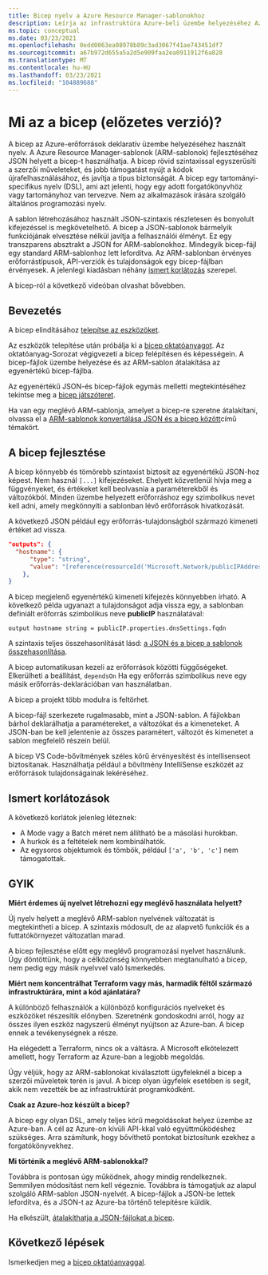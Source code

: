 ```yaml
---
title: Bicep nyelv a Azure Resource Manager-sablonokhoz
description: Leírja az infrastruktúra Azure-beli üzembe helyezéséhez Azure Resource Manager sablonokon keresztül.
ms.topic: conceptual
ms.date: 03/23/2021
ms.openlocfilehash: 0edd0063ea08978b89c3ad3067f41ae743451df7
ms.sourcegitcommit: a67b972d655a5a2d5e909faa2ea0911912f6a828
ms.translationtype: MT
ms.contentlocale: hu-HU
ms.lasthandoff: 03/23/2021
ms.locfileid: "104889688"
---
```

# <a name="what-is-bicep-preview"></a>Mi az a bicep (előzetes verzió)?

A bicep az Azure-erőforrások deklaratív üzembe helyezéséhez használt nyelv. A Azure Resource Manager-sablonok (ARM-sablonok) fejlesztéséhez JSON helyett a bicep-t használhatja. A bicep rövid szintaxissal egyszerűsíti a szerzői műveleteket, és jobb támogatást nyújt a kódok újrafelhasználásához, és javítja a típus biztonságát. A bicep egy tartományi-specifikus nyelv (DSL), ami azt jelenti, hogy egy adott forgatókönyvhöz vagy tartományhoz van tervezve. Nem az alkalmazások írására szolgáló általános programozási nyelv.

A sablon létrehozásához használt JSON-szintaxis részletesen és bonyolult kifejezéssel is megkövetelhető. A bicep a JSON-sablonok bármelyik funkciójának elvesztése nélkül javítja a felhasználói élményt. Ez egy transzparens absztrakt a JSON for ARM-sablonokhoz. Mindegyik bicep-fájl egy standard ARM-sablonhoz lett lefordítva. Az ARM-sablonban érvényes erőforrástípusok, API-verziók és tulajdonságok egy bicep-fájlban érvényesek. A jelenlegi kiadásban néhány [ismert korlátozás](#known-limitations) szerepel.

A bicep-ról a következő videóban olvashat bővebben.

## <a name="get-started"></a>Bevezetés

A bicep elindításához [telepítse az eszközöket](https://github.com/Azure/bicep/blob/main/docs/installing.md).

Az eszközök telepítése után próbálja ki a [bicep oktatóanyagot](./bicep-tutorial-create-first-bicep.md). Az oktatóanyag-Sorozat végigvezeti a bicep felépítésen és képességein. A bicep-fájlok üzembe helyezése és az ARM-sablon átalakítása az egyenértékű bicep-fájlba.

Az egyenértékű JSON-és bicep-fájlok egymás melletti megtekintéséhez tekintse meg a [bicep játszóteret](https://aka.ms/bicepdemo).

Ha van egy meglévő ARM-sablonja, amelyet a bicep-re szeretne átalakítani, olvassa el a [ARM-sablonok konvertálása JSON és a bicep között](bicep-decompile.md)című témakört.

## <a name="bicep-improvements"></a>A bicep fejlesztése

A bicep könnyebb és tömörebb szintaxist biztosít az egyenértékű JSON-hoz képest. Nem használ `[...]` kifejezéseket. Ehelyett közvetlenül hívja meg a függvényeket, és értékeket kell beolvasnia a paraméterekből és változókból. Minden üzembe helyezett erőforráshoz egy szimbolikus nevet kell adni, amely megkönnyíti a sablonban lévő erőforrások hivatkozását.

A következő JSON például egy erőforrás-tulajdonságból származó kimeneti értéket ad vissza.

```json
"outputs": {
  "hostname": {
      "type": "string",
      "value": "[reference(resourceId('Microsoft.Network/publicIPAddresses', variables('publicIPAddressName'))).dnsSettings.fqdn]"
    },
}
```

A bicep megjelenő egyenértékű kimeneti kifejezés könnyebben írható. A következő példa ugyanazt a tulajdonságot adja vissza egy, a sablonban definiált erőforrás szimbolikus neve **publicIP** használatával:

```bicep
output hostname string = publicIP.properties.dnsSettings.fqdn
```

A szintaxis teljes összehasonlítását lásd: [a JSON és a bicep a sablonok összehasonlítása](compare-template-syntax.md).

A bicep automatikusan kezeli az erőforrások közötti függőségeket. Elkerülheti a beállítást, `dependsOn` Ha egy erőforrás szimbolikus neve egy másik erőforrás-deklarációban van használatban.

A bicep a projekt több modulra is feltörhet.

A bicep-fájl szerkezete rugalmasabb, mint a JSON-sablon. A fájlokban bárhol deklarálhatja a paramétereket, a változókat és a kimeneteket. A JSON-ban be kell jelentenie az összes paramétert, változót és kimenetet a sablon megfelelő részein belül.

A bicep VS Code-bővítmények széles körű érvényesítést és intellisenseot biztosítanak. Használhatja például a bővítmény IntelliSense eszközét az erőforrások tulajdonságainak lekéréséhez.

## <a name="known-limitations"></a>Ismert korlátozások

A következő korlátok jelenleg léteznek:

* A Mode vagy a Batch méret nem állítható be a másolási hurokban.
* A hurkok és a feltételek nem kombinálhatók.
* Az egysoros objektumok és tömbök, például `['a', 'b', 'c']` nem támogatottak.

## <a name="faq"></a>GYIK

**Miért érdemes új nyelvet létrehozni egy meglévő használata helyett?**

Új nyelv helyett a meglévő ARM-sablon nyelvének változatát is megtekintheti a bicep. A szintaxis módosult, de az alapvető funkciók és a futtatókörnyezet változatlan marad.

A bicep fejlesztése előtt egy meglévő programozási nyelvet használunk. Úgy döntöttünk, hogy a célközönség könnyebben megtanulható a bicep, nem pedig egy másik nyelvvel való Ismerkedés.

**Miért nem koncentrálhat Terraform vagy más, harmadik féltől származó infrastruktúrára, mint a kód ajánlatára?**

A különböző felhasználók a különböző konfigurációs nyelveket és eszközöket részesítik előnyben. Szeretnénk gondoskodni arról, hogy az összes ilyen eszköz nagyszerű élményt nyújtson az Azure-ban. A bicep ennek a tevékenységnek a része.

Ha elégedett a Terraform, nincs ok a váltásra. A Microsoft elkötelezett amellett, hogy Terraform az Azure-ban a legjobb megoldás.

Úgy véljük, hogy az ARM-sablonokat kiválasztott ügyfeleknél a bicep a szerzői műveletek terén is javul. A bicep olyan ügyfelek esetében is segít, akik nem vezették be az infrastruktúrát programkódként.

**Csak az Azure-hoz készült a bicep?**

A bicep egy olyan DSL, amely teljes körű megoldásokat helyez üzembe az Azure-ban. A cél az Azure-on kívüli API-kkal való együttműködéshez szükséges. Arra számítunk, hogy bővíthető pontokat biztosítunk ezekhez a forgatókönyvekhez.

**Mi történik a meglévő ARM-sablonokkal?**

Továbbra is pontosan úgy működnek, ahogy mindig rendelkeznek. Semmilyen módosítást nem kell végeznie. Továbbra is támogatjuk az alapul szolgáló ARM-sablon JSON-nyelvét. A bicep-fájlok a JSON-be lettek lefordítva, és a JSON-t az Azure-ba történő telepítésre küldik.

Ha elkészült, [átalakíthatja a JSON-fájlokat a bicep](bicep-decompile.md).

## <a name="next-steps"></a>Következő lépések

Ismerkedjen meg a [bicep oktatóanyaggal](./bicep-tutorial-create-first-bicep.md).
